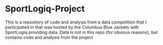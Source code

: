 # SportLogiq-Project

This is a repository of code and analysis from a data competition that I participated in that was hosted by the Columbus Blue Jackets with SportLogiq providing data. Data is not in this repo (for obvious reasons), but contains code and analysis from the project
